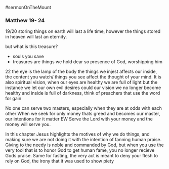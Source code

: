 #sermonOnTheMount
### Matthew 19- 24

19/20 storing things on earth will last a life time, however the things stored in heaven will last an eternity. 

but what is this treasure?
- souls you save
- treasures are things we hold dear so presence of God, worshipping him

22 the eye is the lamp of the body 
the things we injest affects our inside, the content you watch/ things you see affect the thought of your mind. It is also spiritual vision, when our eyes are healthy we are full of light but the instance we let our own evil desires could our vision we no longer become healthy and inside is full of darkness, think of preachers that use the word for gain

No one can serve two masters, especially when they are at odds with each other
When we seek for only money thats greed and becomes our master, our intentions for it matter
EW Serve the Lord with your money and the money will serve you. 


In this chapter Jesus highlights the motives of why we do things, and making sure we are not doing it with the intention of fanning human praise. Giving to the needy is noble and commanded by God, but when you use the very tool that is to honor God to get human fame, you no longer recieve Gods praise. Same for fasting, the very act is meant to deny your flesh to rely on God, the irony that it was used to show piety 

